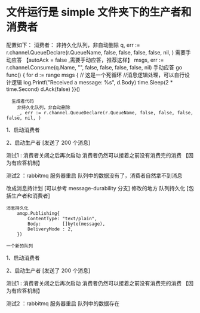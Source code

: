 # 文件运行是 simple 文件夹下的生产者和消费者

配置如下：
        消费者：
        非持久化队列，非自动删除
        q, err := r.channel.QueueDeclare(r.QueueName, false, false, false, false, nil, )
        需要手动应答 【autoAck = false ,需要手动应答，推荐这样】
        msgs, err := r.channel.Consume(q.Name, "", false, false, false, false, nil)
        手动应答
        go func() {
          for d := range msgs { // 这是一个死循环
          //消息逻辑处理，可以自行设计逻辑
          log.Printf("Received a message: %s", d.Body)
          time.Sleep(2 * time.Second)
           d.Ack(false)
        }}()

      生成者代码
        非持久化队列，非自动删除
        _, err := r.channel.QueueDeclare(r.QueueName, false, false, false, false, nil, )


1、启动消费者

2、启动生产者 [发送了 200 个消息]

测试1 : 消费者关闭之后再次启动
消费者仍然可以接着之前没有消费完的消费  【因为有应答机制】

测试2 ：rabbitmq 服务器重启
队列中的数据没有了，消费者自然拿不到消息



改成消息持计划  [可以参考 message-durability 分支]
修改的地方
    队列持久化 [包括生产者和消费者]
        
    消息持久化 
        amqp.Publishing{
			ContentType: "text/plain",
			Body:        []byte(message),
			DeliveryMode : 2,
		})
        
    一个新的队列

1、启动消费者

2、启动生产者 [发送了 200 个消息]

测试1 : 消费者关闭之后再次启动
        消费者仍然可以接着之前没有消费完的消费  【因为有应答机制】

测试2 ：rabbitmq 服务器重启
        队列中的数据存在
